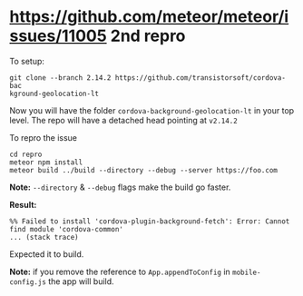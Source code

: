 # https://github.com/meteor/meteor/issues/11005 2nd repro

To setup:
```
git clone --branch 2.14.2 https://github.com/transistorsoft/cordova-bac
kground-geolocation-lt
```

Now you will have the folder `cordova-background-geolocation-lt` in your top level.
The repo will have a detached head pointing at `v2.14.2`

To repro the issue
```
cd repro
meteor npm install
meteor build ../build --directory --debug --server https://foo.com
```

**Note:** `--directory` & `--debug` flags make the build go faster.

**Result:**
```
%% Failed to install 'cordova-plugin-background-fetch': Error: Cannot find module 'cordova-common'
... (stack trace)
```

Expected it to build.

**Note:** if you remove the reference to `App.appendToConfig` in `mobile-config.js` the app will build.
